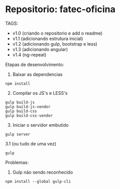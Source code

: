 # Repositorio: fatec-oficina

TAGS:
* v1.0 (criando o repositorio e add o readme)
* v1.1 (adicionando estrutura inicial)
* v1.2 (adicionando gulp, bootstrap e less)
* v1.3 (adicionando angular)
* v1.4 (ng-repeat)

Etapas de desenvolvimento:
1. Baixar as dependencias
```
npm install
```

2. Compilar os JS's e LESS's
```
gulp build-js
gulp build-js-vendor
gulp build-css
gulp build-css-vendor
```

3. Iniciar o servidor embutido
```
gulp server
```

3.1 (ou tudo de uma vez)
```
gulp
```

Problemas:
1. Gulp não sendo reconhecido
```
npm install --global gulp-cli

```
